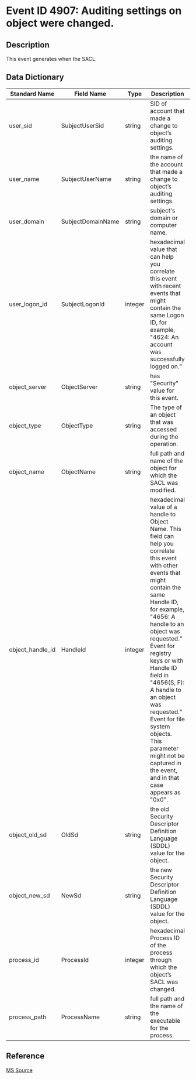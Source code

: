 # Event ID 4907: Auditing settings on object were changed.

## Description

This event generates when the SACL.

## Data Dictionary

|Standard Name|Field Name|Type|Description|Sample Value|
|---|---|---|---|---|
|user_sid|SubjectUserSid|string|SID of account that made a change to object’s auditing settings.|S-1-5-21-3457937927-2839227994-823803824-1104|
|user_name|SubjectUserName|string|the name of the account that made a change to object’s auditing settings.|dadmin|
|user_domain|SubjectDomainName|string|subject's domain or computer name.|CONTOSO|
|user_logon_id|SubjectLogonId|integer|hexadecimal value that can help you correlate this event with recent events that might contain the same Logon ID, for example, "4624: An account was successfully logged on."|0x138eb0|
|object_server|ObjectServer|string|has "Security" value for this event.|Security|
|object_type|ObjectType|string|The type of an object that was accessed during the operation.|Key|
|object_name|ObjectName|string|full path and name of the object for which the SACL was modified.|\\REGISTRY\\MACHINE\\SYSTEM\\ControlSet001\\Services\\EventLog\\Internet Explorer|
|object_handle_id|HandleId|integer|hexadecimal value of a handle to Object Name. This field can help you correlate this event with other events that might contain the same Handle ID, for example, "4656: A handle to an object was requested." Event for registry keys or with Handle ID field in "4656(S, F): A handle to an object was requested." Event for file system objects. This parameter might not be captured in the event, and in that case appears as "0x0".|0x2f8|
|object_old_sd|OldSd|string|the old Security Descriptor Definition Language (SDDL) value for the object.|S:AI|
|object_new_sd|NewSd|string|the new Security Descriptor Definition Language (SDDL) value for the object.|S:ARAI(AU;CISA;KA;;;S-1-5-21-3457937927-2839227994-823803824-1104)|
|process_id|ProcessId|integer|hexadecimal Process ID of the process through which the object’s SACL was changed.|0x120c|
|process_path|ProcessName|string|full path and the name of the executable for the process.|C:\\Windows\\regedit.exe|

## Reference

[MS Source](https://github.com/MicrosoftDocs/windows-itpro-docs/blob/public/windows/security/threat-protection/auditing/event-4907.md)